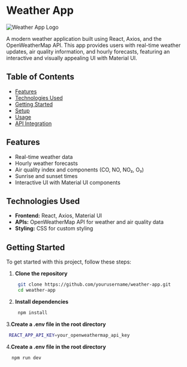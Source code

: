 # Weather App

![Weather App Logo](path/to/logo.png)  <!-- Replace with your logo if you have one -->

A modern weather application built using React, Axios, and the OpenWeatherMap API. This app provides users with real-time weather updates, air quality information, and hourly forecasts, featuring an interactive and visually appealing UI with Material UI.

## Table of Contents

- [Features](#features)
- [Technologies Used](#technologies-used)
- [Getting Started](#getting-started)
- [Setup](#setup)
- [Usage](#usage)
- [API Integration](#api-integration)


## Features

- Real-time weather data
- Hourly weather forecasts
- Air quality index and components (CO, NO, NO₂, O₃)
- Sunrise and sunset times
- Interactive UI with Material UI components


## Technologies Used

- **Frontend:** React, Axios, Material UI
- **APIs:** OpenWeatherMap API for weather and air quality data
- **Styling:** CSS for custom styling

## Getting Started

To get started with this project, follow these steps:

1. **Clone the repository**
   ```bash
    git clone https://github.com/yourusername/weather-app.git
    cd weather-app
   ```

2. **Install dependencies**
   ```bash
    npm install
   ```
   
3.**Create a .env file in the root directory**
   ```bash
    REACT_APP_API_KEY=your_openweathermap_api_key
   ```

4.**Create a .env file in the root directory**
   ```bash
     npm run dev
   ```

